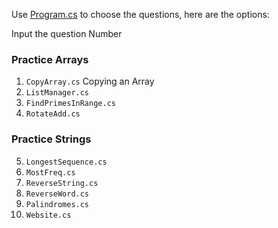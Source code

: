 Use [Program.cs](https://github.com/ligahee/C_Sharp/blob/ASC2/AS2/AS2/Program.cs) to choose the questions, here are the options:

Input the question Number
### Practice Arrays
1. `CopyArray.cs` Copying an Array
2. `ListManager.cs`
3. `FindPrimesInRange.cs`
4. `RotateAdd.cs`

### Practice Strings
5. `LongestSequence.cs`
6. `MostFreq.cs`
7. `ReverseString.cs`
8. `ReverseWord.cs`
9. `Palindromes.cs`
10. `Website.cs`
